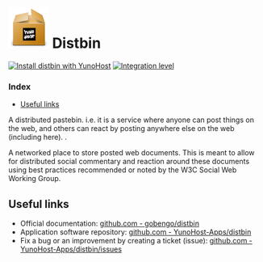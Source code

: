 # <img src="/images/yunohost_package.png" height="80px" alt="Package"> Distbin

[![Install distbin with YunoHost](https://install-app.yunohost.org/install-with-yunohost.png)](https://install-app.yunohost.org/?app=distbin) [![Integration level](https://dash.yunohost.org/integration/distbin.svg)](https://dash.yunohost.org/appci/app/distbin)

### Index

- [Useful links](#useful-links)

A distributed pastebin. i.e. it is a service where anyone can post things on the web, and others can react by posting anywhere else on the web (including here). .

A networked place to store posted web documents. This is meant to allow for distributed social commentary and reaction around these documents using best practices recommended or noted by the W3C Social Web Working Group.

## Useful links

+ Official documentation: [github.com - gobengo/distbin](https://github.com/gobengo/distbin)
+ Application software repository: [github.com - YunoHost-Apps/distbin](https://github.com/YunoHost-Apps/distbin_ynh)
+ Fix a bug or an improvement by creating a ticket (issue): [github.com - YunoHost-Apps/distbin/issues](https://github.com/YunoHost-Apps/distbin_ynh/issues)
